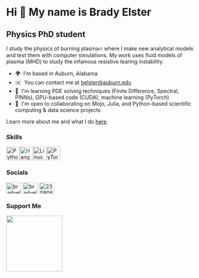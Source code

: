 Hi 👋 My name is Brady Elster
=============================

Physics PhD student
-------------------

I study the physics of burning plasma🔥 where I make new analytical models and test them with computer simulations.
My work uses fluid models of plasma (MHD) to study the infamous resistive tearing instability.

* 🌍  I'm based in Auburn, Alabama
* ✉️  You can contact me at [belster@auburn.edu](mailto:belster@auburn.edu)
* 🧠  I'm learning PDE solving techniques (Finite Difference, Spectral, PINNs), GPU-based code (CUDA), machine learning (PyTorch)
* 🤝  I'm open to collaborating on Mojo, Julia, and Python-based scientific computing & data science projects

Learn more about me and what I do [here](https://bradyelster.github.io/).

### Skills


<p align="left">
<a href="https://www.python.org/" target="_blank" rel="noreferrer"><img src="https://raw.githubusercontent.com/danielcranney/readme-generator/main/public/icons/skills/python-colored.svg" width="36" height="36" alt="Python" /></a><a href="https://www.r-project.org/" target="_blank" rel="noreferrer"><img src="https://raw.githubusercontent.com/danielcranney/readme-generator/main/public/icons/skills/rlang-colored.svg" width="36" height="36" alt="rlang" /></a><a href="https://www.linux.org" target="_blank" rel="noreferrer"><img src="https://raw.githubusercontent.com/danielcranney/readme-generator/main/public/icons/skills/linux-colored.svg" width="36" height="36" alt="Linux" /></a><a href="https://pytorch.org/" target="_blank" rel="noreferrer"><img src="https://raw.githubusercontent.com/danielcranney/readme-generator/main/public/icons/skills/pytorch-colored.svg" width="36" height="36" alt="PyTorch" /></a>
</p>


### Socials

<p align="left">
<a href="https://twitter.com/bradyelster" target="blank"><img align="center" src="https://raw.githubusercontent.com/rahuldkjain/github-profile-readme-generator/master/src/images/icons/Social/twitter.svg" alt="bradyelster" height="30" width="40" /></a>
<a href="https://linkedin.com/in/bradyelster" target="blank"><img align="center" src="https://raw.githubusercontent.com/rahuldkjain/github-profile-readme-generator/master/src/images/icons/Social/linked-in-alt.svg" alt="bradyelster" height="30" width="40" /></a>
<a href="https://stackoverflow.com/users/23090617/belster12" target="blank"><img align="center" src="https://raw.githubusercontent.com/rahuldkjain/github-profile-readme-generator/master/src/images/icons/Social/stack-overflow.svg" alt="23090617/belster12" height="30" width="40" /></a>
</p>

### Support Me

<p align="left"> <a href="https://www.ko-fi.com/bradyelster"><img src="https://storage.ko-fi.com/cdn/kofi2.png?v=3" width="150"/> </a> </p>

